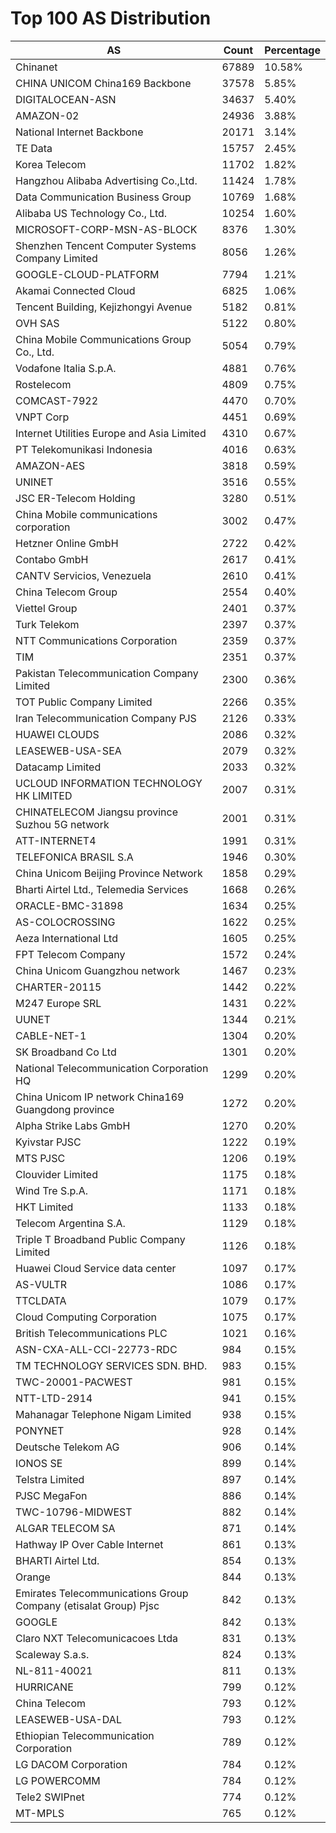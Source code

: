 # Top 100 AS Distribution
| AS | Count | Percentage |
|----|----|----|
| Chinanet | 67889 | 10.58% |
| CHINA UNICOM China169 Backbone | 37578 | 5.85% |
| DIGITALOCEAN-ASN | 34637 | 5.40% |
| AMAZON-02 | 24936 | 3.88% |
| National Internet Backbone | 20171 | 3.14% |
| TE Data | 15757 | 2.45% |
| Korea Telecom | 11702 | 1.82% |
| Hangzhou Alibaba Advertising Co.,Ltd. | 11424 | 1.78% |
| Data Communication Business Group | 10769 | 1.68% |
| Alibaba US Technology Co., Ltd. | 10254 | 1.60% |
| MICROSOFT-CORP-MSN-AS-BLOCK | 8376 | 1.30% |
| Shenzhen Tencent Computer Systems Company Limited | 8056 | 1.26% |
| GOOGLE-CLOUD-PLATFORM | 7794 | 1.21% |
| Akamai Connected Cloud | 6825 | 1.06% |
| Tencent Building, Kejizhongyi Avenue | 5182 | 0.81% |
| OVH SAS | 5122 | 0.80% |
| China Mobile Communications Group Co., Ltd. | 5054 | 0.79% |
| Vodafone Italia S.p.A. | 4881 | 0.76% |
| Rostelecom | 4809 | 0.75% |
| COMCAST-7922 | 4470 | 0.70% |
| VNPT Corp | 4451 | 0.69% |
| Internet Utilities Europe and Asia Limited | 4310 | 0.67% |
| PT Telekomunikasi Indonesia | 4016 | 0.63% |
| AMAZON-AES | 3818 | 0.59% |
| UNINET | 3516 | 0.55% |
| JSC ER-Telecom Holding | 3280 | 0.51% |
| China Mobile communications corporation | 3002 | 0.47% |
| Hetzner Online GmbH | 2722 | 0.42% |
| Contabo GmbH | 2617 | 0.41% |
| CANTV Servicios, Venezuela | 2610 | 0.41% |
| China Telecom Group | 2554 | 0.40% |
| Viettel Group | 2401 | 0.37% |
| Turk Telekom | 2397 | 0.37% |
| NTT Communications Corporation | 2359 | 0.37% |
| TIM | 2351 | 0.37% |
| Pakistan Telecommunication Company Limited | 2300 | 0.36% |
| TOT Public Company Limited | 2266 | 0.35% |
| Iran Telecommunication Company PJS | 2126 | 0.33% |
| HUAWEI CLOUDS | 2086 | 0.32% |
| LEASEWEB-USA-SEA | 2079 | 0.32% |
| Datacamp Limited | 2033 | 0.32% |
| UCLOUD INFORMATION TECHNOLOGY HK LIMITED | 2007 | 0.31% |
| CHINATELECOM Jiangsu province Suzhou 5G network | 2001 | 0.31% |
| ATT-INTERNET4 | 1991 | 0.31% |
| TELEFONICA BRASIL S.A | 1946 | 0.30% |
| China Unicom Beijing Province Network | 1858 | 0.29% |
| Bharti Airtel Ltd., Telemedia Services | 1668 | 0.26% |
| ORACLE-BMC-31898 | 1634 | 0.25% |
| AS-COLOCROSSING | 1622 | 0.25% |
| Aeza International Ltd | 1605 | 0.25% |
| FPT Telecom Company | 1572 | 0.24% |
| China Unicom Guangzhou network | 1467 | 0.23% |
| CHARTER-20115 | 1442 | 0.22% |
| M247 Europe SRL | 1431 | 0.22% |
| UUNET | 1344 | 0.21% |
| CABLE-NET-1 | 1304 | 0.20% |
| SK Broadband Co Ltd | 1301 | 0.20% |
| National Telecommunication Corporation HQ | 1299 | 0.20% |
| China Unicom IP network China169 Guangdong province | 1272 | 0.20% |
| Alpha Strike Labs GmbH | 1270 | 0.20% |
| Kyivstar PJSC | 1222 | 0.19% |
| MTS PJSC | 1206 | 0.19% |
| Clouvider Limited | 1175 | 0.18% |
| Wind Tre S.p.A. | 1171 | 0.18% |
| HKT Limited | 1133 | 0.18% |
| Telecom Argentina S.A. | 1129 | 0.18% |
| Triple T Broadband Public Company Limited | 1126 | 0.18% |
| Huawei Cloud Service data center | 1097 | 0.17% |
| AS-VULTR | 1086 | 0.17% |
| TTCLDATA | 1079 | 0.17% |
| Cloud Computing Corporation | 1075 | 0.17% |
| British Telecommunications PLC | 1021 | 0.16% |
| ASN-CXA-ALL-CCI-22773-RDC | 984 | 0.15% |
| TM TECHNOLOGY SERVICES SDN. BHD. | 983 | 0.15% |
| TWC-20001-PACWEST | 981 | 0.15% |
| NTT-LTD-2914 | 941 | 0.15% |
| Mahanagar Telephone Nigam Limited | 938 | 0.15% |
| PONYNET | 928 | 0.14% |
| Deutsche Telekom AG | 906 | 0.14% |
| IONOS SE | 899 | 0.14% |
| Telstra Limited | 897 | 0.14% |
| PJSC MegaFon | 886 | 0.14% |
| TWC-10796-MIDWEST | 882 | 0.14% |
| ALGAR TELECOM SA | 871 | 0.14% |
| Hathway IP Over Cable Internet | 861 | 0.13% |
| BHARTI Airtel Ltd. | 854 | 0.13% |
| Orange | 844 | 0.13% |
| Emirates Telecommunications Group Company (etisalat Group) Pjsc | 842 | 0.13% |
| GOOGLE | 842 | 0.13% |
| Claro NXT Telecomunicacoes Ltda | 831 | 0.13% |
| Scaleway S.a.s. | 824 | 0.13% |
| NL-811-40021 | 811 | 0.13% |
| HURRICANE | 799 | 0.12% |
| China Telecom | 793 | 0.12% |
| LEASEWEB-USA-DAL | 793 | 0.12% |
| Ethiopian Telecommunication Corporation | 789 | 0.12% |
| LG DACOM Corporation | 784 | 0.12% |
| LG POWERCOMM | 784 | 0.12% |
| Tele2 SWIPnet | 774 | 0.12% |
| MT-MPLS | 765 | 0.12% |
